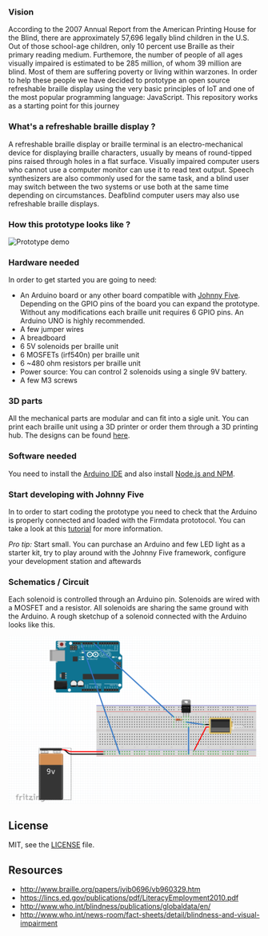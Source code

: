 ### Vision
According to the 2007 Annual Report from the American Printing House for the Blind, there are approximately 57,696 legally blind children in the U.S. Out of those school-age children, only 10 percent use Braille as their primary reading medium.
Furthemore, the number of people of all ages visually impaired is estimated to be 285 million, of whom 39 million are blind. Most of them are suffering poverty or living within warzones.
In order to help these people we have decided to prototype an open source refreshable braille display using the very basic principles of IoT and one of the most popular programming language: JavaScript. This repository works as a starting point for this journey

### What's a refreshable braille display ?

A refreshable braille display or braille terminal is an electro-mechanical device for displaying braille characters, usually by means of round-tipped pins raised through holes in a flat surface. Visually impaired computer users who cannot use a computer monitor can use it to read text output. Speech synthesizers are also commonly used for the same task, and a blind user may switch between the two systems or use both at the same time depending on circumstances. Deafblind computer users may also use refreshable braille displays.

### How this prototype looks like ?
![Prototype demo](https://media.giphy.com/media/vNyjckQKWmfDuqWVyD/giphy.gif)

### Hardware needed
In order to get started you are going to need:
- An Arduino board or any other board compatible with [Johnny Five](http://johnny-five.io/platform-support/). Depending on the GPIO pins of the board you can expand the prototype. Without any modifications each braille unit requires 6 GPIO pins. An Arduino UNO is highly recommended.
- A few jumper wires
- A breadboard
- 6 5V solenoids per braille unit
- 6 MOSFETs (irf540n) per braille unit
- 6  ~480 ohm resistors per braille unit
- Power source: You can control 2 solenoids using a single 9V battery.
- A few M3 screws

### 3D parts
All the mechanical parts are modular and can fit into a sigle unit. You can print each braille unit using a 3D printer or order them through a 3D printing hub. The designs can be found [here](./3d_parts).

### Software needed
You need to install the [Arduino IDE](https://www.arduino.cc/en/Main/Software) and also install [Node.js and NPM](https://nodejs.org/en/download/).

### Start developing with Johnny Five
In to order to start coding the prototype you need to check that the Arduino is properly connected and loaded with the Firmdata prototocol. You can take a look at this [tutorial](https://www.pubnub.com/blog/2016-05-25-howcreate-a-smart-device-with-arduino-and-node-js-using-johnny-five/) for more information.

_Pro tip:_ Start small. You can purchase an Arduino and few LED light as a starter kit, try to play around with the Johnny Five framework, configure your development station and aftewards

### Schematics / Circuit
Each solenoid is controlled through an Arduino pin. Solenoids are wired with a MOSFET and a resistor. All solenoids are sharing the same ground with the Arduino. A rough sketchup of a solenoid connected with the Arduino looks like this.

![Circuit](./schematics/braille_prototype.png)

## License
MIT, see the [LICENSE](./LICENSE.md) file.

## Resources
- http://www.braille.org/papers/jvib0696/vb960329.htm
- https://lincs.ed.gov/publications/pdf/LiteracyEmployment2010.pdf
- http://www.who.int/blindness/publications/globaldata/en/
- http://www.who.int/news-room/fact-sheets/detail/blindness-and-visual-impairment